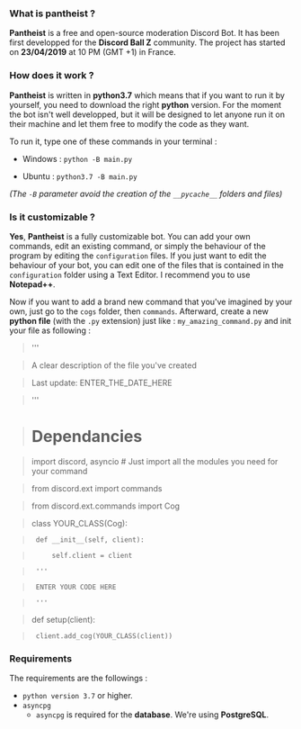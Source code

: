 ### What is pantheist ?
**Pantheist** is a free and open-source moderation Discord Bot.
It has been first developped for the **Discord Ball Z** community.
The project has started on **23/04/2019** at 10 PM (GMT +1) in France.

### How does it work ?
**Pantheist** is written in **python3.7** which means that if you want to run it by yourself, you need to download the right **python** version.
For the moment the bot isn't well developped, but it will be designed to let anyone run it on their machine and let them free to modify the code as they want.

To run it, type one of these commands in your terminal :
* Windows :
`python -B main.py`

* Ubuntu :
`python3.7 -B main.py`

*(The `-B` parameter avoid the creation of the `__pycache__` folders and files)*

### Is it customizable ?
**Yes**, **Pantheist** is a fully customizable bot.
You can add your own commands, edit an existing command, or simply the behaviour of the program by editing the `configuration` files.
If you just want to edit the behaviour of your bot, you can edit one of the files that is contained in the `configuration` folder using a Text Editor.
I recommend you to use **Notepad++**.

Now if you want to add a brand new command that you've imagined by your own, just go to the `cogs` folder, then `commands`. Afterward, create a new **python file** (with the `.py` extension) just like : `my_amazing_command.py` and init your file as following :

> '''

> A clear description of the file you've created

> 

> Last update: ENTER_THE_DATE_HERE

> '''

> # Dependancies

> import discord, asyncio  # Just import all the modules you need for your command

> from discord.ext import commands

> from discord.ext.commands import Cog

> 

> class YOUR_CLASS(Cog):

>      def __init__(self, client):

>          self.client = client

> 

>      '''

>      ENTER YOUR CODE HERE

>      '''

> 

> def setup(client):

>      client.add_cog(YOUR_CLASS(client))

### Requirements
The requirements are the followings : 
* `python version 3.7` or higher.
* `asyncpg`
    * `asyncpg` is required for the **database**. We're using **PostgreSQL**.